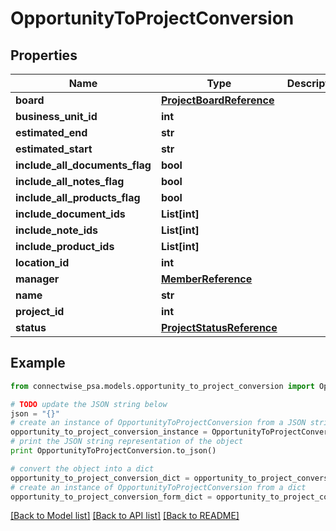# OpportunityToProjectConversion


## Properties
Name | Type | Description | Notes
------------ | ------------- | ------------- | -------------
**board** | [**ProjectBoardReference**](ProjectBoardReference.md) |  | [optional] 
**business_unit_id** | **int** |  | [optional] 
**estimated_end** | **str** |  | [optional] 
**estimated_start** | **str** |  | [optional] 
**include_all_documents_flag** | **bool** |  | [optional] 
**include_all_notes_flag** | **bool** |  | [optional] 
**include_all_products_flag** | **bool** |  | [optional] 
**include_document_ids** | **List[int]** |  | [optional] 
**include_note_ids** | **List[int]** |  | [optional] 
**include_product_ids** | **List[int]** |  | [optional] 
**location_id** | **int** |  | [optional] 
**manager** | [**MemberReference**](MemberReference.md) |  | [optional] 
**name** | **str** |  | [optional] 
**project_id** | **int** |  | [optional] 
**status** | [**ProjectStatusReference**](ProjectStatusReference.md) |  | [optional] 

## Example

```python
from connectwise_psa.models.opportunity_to_project_conversion import OpportunityToProjectConversion

# TODO update the JSON string below
json = "{}"
# create an instance of OpportunityToProjectConversion from a JSON string
opportunity_to_project_conversion_instance = OpportunityToProjectConversion.from_json(json)
# print the JSON string representation of the object
print OpportunityToProjectConversion.to_json()

# convert the object into a dict
opportunity_to_project_conversion_dict = opportunity_to_project_conversion_instance.to_dict()
# create an instance of OpportunityToProjectConversion from a dict
opportunity_to_project_conversion_form_dict = opportunity_to_project_conversion.from_dict(opportunity_to_project_conversion_dict)
```
[[Back to Model list]](../README.md#documentation-for-models) [[Back to API list]](../README.md#documentation-for-api-endpoints) [[Back to README]](../README.md)


